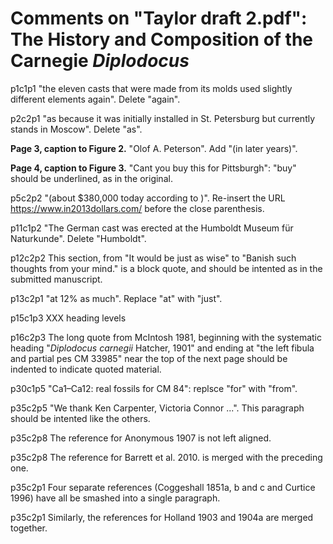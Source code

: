 # Comments on "Taylor draft 2.pdf": The History and Composition of the Carnegie _Diplodocus_

p1c1p1
"the eleven casts that were made from its molds used slightly different elements again". Delete "again".

p2c2p1
"as because it was initially installed in St. Petersburg but currently stands in Moscow". Delete "as".

**Page 3, caption to Figure 2.**
"Olof A. Peterson". Add "(in later years)".

**Page 4, caption to Figure 3.**
"Cant you buy this for Pittsburgh": "buy" should be underlined, as in the original.

p5c2p2
"(about $380,000 today according to )". Re-insert the URL https://www.in2013dollars.com/ before the close parenthesis.

p11c1p2
"The German cast was erected at the Humboldt Museum für Naturkunde". Delete "Humboldt".

p12c2p2
This section, from "It would be just as wise" to "Banish such thoughts from your mind." is a block quote, and should be intented as in the submitted manuscript.

p13c2p1
"at 12% as much". Replace "at" with "just".

p15c1p3
XXX heading levels

p16c2p3
The long quote from McIntosh 1981, beginning with the systematic heading "_Diplodocus carnegii_ Hatcher, 1901" and ending at "the left fibula and partial pes CM 33985" near the top of the next page should be indented to indicate quoted material.

p30c1p5
"Ca1–Ca12: real fossils for CM 84": replsce "for" with "from".

p35c2p5
"We thank Ken Carpenter, Victoria Connor ...". This paragraph should be intented like the others.

p35c2p8
The reference for Anonymous 1907 is not left aligned.

p35c2p8
The reference for Barrett et al. 2010. is merged with the preceding one.

p35c2p1
Four separate references (Coggeshall 1851a, b and c and Curtice 1996) have all be smashed into a single paragraph.

p35c2p1
Similarly, the references for Holland 1903 and 1904a are merged together.

